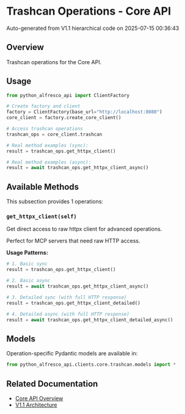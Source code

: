 # Trashcan Operations - Core API

Auto-generated from V1.1 hierarchical code on 2025-07-15 00:36:43

## Overview

Trashcan operations for the Core API.

## Usage

```python
from python_alfresco_api import ClientFactory

# Create factory and client
factory = ClientFactory(base_url="http://localhost:8080")
core_client = factory.create_core_client()

# Access trashcan operations
trashcan_ops = core_client.trashcan

# Real method examples (sync):
result = trashcan_ops.get_httpx_client()

# Real method examples (async):
result = await trashcan_ops.get_httpx_client_async()
```

## Available Methods

This subsection provides 1 operations:

### `get_httpx_client(self)`

Get direct access to raw httpx client for advanced operations.

Perfect for MCP servers that need raw HTTP access.

**Usage Patterns:**
```python
# 1. Basic sync
result = trashcan_ops.get_httpx_client()

# 2. Basic async
result = await trashcan_ops.get_httpx_client_async()

# 3. Detailed sync (with full HTTP response)
result = trashcan_ops.get_httpx_client_detailed()

# 4. Detailed async (with full HTTP response)
result = await trashcan_ops.get_httpx_client_detailed_async()
```

## Models

Operation-specific Pydantic models are available in:
```python
from python_alfresco_api.clients.core.trashcan.models import *
```

## Related Documentation

- [Core API Overview](../core_api.md)
- [V1.1 Architecture](../../clients_doc.md)
